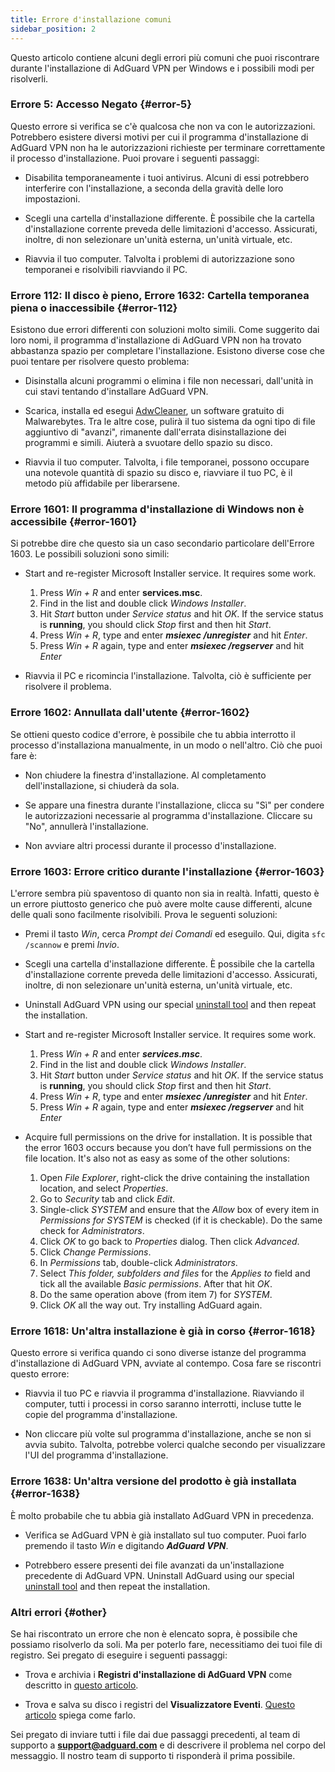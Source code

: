 ```yaml
---
title: Errore d'installazione comuni
sidebar_position: 2
---
```


Questo articolo contiene alcuni degli errori più comuni che puoi riscontrare durante l'installazione di AdGuard VPN per Windows e i possibili modi per risolverli.

### Errore 5: Accesso Negato {#error-5}

Questo errore si verifica se c'è qualcosa che non va con le autorizzazioni. Potrebbero esistere diversi motivi per cui il programma d'installazione di AdGuard VPN non ha le autorizzazioni richieste per terminare correttamente il processo d'installazione. Puoi provare i seguenti passaggi:

- Disabilita temporaneamente i tuoi antivirus. Alcuni di essi potrebbero interferire con l'installazione, a seconda della gravità delle loro impostazioni.

- Scegli una cartella d'installazione differente. È possibile che la cartella d'installazione corrente preveda delle limitazioni d'accesso. Assicurati, inoltre, di non selezionare un'unità esterna, un'unità virtuale, etc.

- Riavvia il tuo computer. Talvolta i problemi di autorizzazione sono temporanei e risolvibili riavviando il PC.

### Errore 112: Il disco è pieno, Errore 1632: Cartella temporanea piena o inaccessibile {#error-112}

Esistono due errori differenti con soluzioni molto simili. Come suggerito dai loro nomi, il programma d'installazione di AdGuard VPN non ha trovato abbastanza spazio per completare l'installazione. Esistono diverse cose che puoi tentare per risolvere questo problema:

- Disinstalla alcuni programmi o elimina i file non necessari, dall'unità in cui stavi tentando d'installare AdGuard VPN.

- Scarica, installa ed esegui [AdwCleaner](http://www.bleepingcomputer.com/download/adwcleaner/), un software gratuito di Malwarebytes. Tra le altre cose, pulirà il tuo sistema da ogni tipo di file aggiuntivo di "avanzi", rimanente dall'errata disinstallazione dei programmi e simili. Aiuterà a svuotare dello spazio su disco.

- Riavvia il tuo computer. Talvolta, i file temporanei, possono occupare una notevole quantità di spazio su disco e, riavviare il tuo PC, è il metodo più affidabile per liberarsene.

### Errore 1601: Il programma d'installazione di Windows non è accessibile {#error-1601}

Si potrebbe dire che questo sia un caso secondario particolare dell'Errore 1603. Le possibili soluzioni sono simili:

- Start and re-register Microsoft Installer service. It requires some work.

    1. Press *Win + R* and enter **services.msc**.
    1. Find in the list and double click *Windows Installer*.
    1. Hit *Start* button under *Service status* and hit *OK*. If the service status is **running**, you should click *Stop* first and then hit *Start*.
    1. Press *Win + R*, type and enter ***msiexec /unregister*** and hit *Enter*.
    1. Press *Win + R* again, type and enter ***msiexec /regserver*** and hit *Enter*

- Riavvia il PC e ricomincia l'installazione. Talvolta, ciò è sufficiente per risolvere il problema.

### Errore 1602: Annullata dall'utente {#error-1602}

Se ottieni questo codice d'errore, è possibile che tu abbia interrotto il processo d'installaziona manualmente, in un modo o nell'altro. Ciò che puoi fare è:

- Non chiudere la finestra d'installazione. Al completamento dell'installazione, si chiuderà da sola.

- Se appare una finestra durante l'installazione, clicca su "Sì" per condere le autorizzazioni necessarie al programma d'installazione. Cliccare su "No", annullerà l'installazione.

- Non avviare altri processi durante il processo d'installazione.

### Errore 1603: Errore critico durante l'installazione {#error-1603}

L'errore sembra più spaventoso di quanto non sia in realtà. Infatti, questo è un errore piuttosto generico che può avere molte cause differenti, alcune delle quali sono facilmente risolvibili. Prova le seguenti soluzioni:

- Premi il tasto *Win*, cerca *Prompt dei Comandi* ed eseguilo. Qui, digita `sfc /scannow` e premi *Invio*.

- Scegli una cartella d'installazione differente. È possibile che la cartella d'installazione corrente preveda delle limitazioni d'accesso. Assicurati, inoltre, di non selezionare un'unità esterna, un'unità virtuale, etc.

- Uninstall AdGuard VPN using our special [uninstall tool](/adguard-vpn-for-windows/installation#advanced) and then repeat the installation.

- Start and re-register Microsoft Installer service. It requires some work.

    1. Press *Win + R* and enter ***services.msc***.
    1. Find in the list and double click *Windows Installer*.
    1. Hit *Start* button under *Service status* and hit *OK*. If the service status is **running**, you should click *Stop* first and then hit *Start*.
    1. Press *Win + R*, type and enter ***msiexec /unregister*** and hit *Enter*.
    1. Press *Win + R* again, type and enter ***msiexec /regserver*** and hit *Enter*

- Acquire full permissions on the drive for installation. It is possible that the error 1603 occurs because you don’t have full permissions on the file location. It's also not as easy as some of the other solutions:

    1. Open *File Explorer*, right-click the drive containing the installation location, and select *Properties*.
    1. Go to *Security* tab and click *Edit*.
    1. Single-click *SYSTEM* and ensure that the *Allow* box of every item in *Permissions for SYSTEM* is checked (if it is checkable). Do the same check for *Administrators*.
    1. Click *OK* to go back to *Properties* dialog. Then click *Advanced*.
    1. Click *Change Permissions*.
    1. In *Permissions* tab, double-click *Administrators*.
    1. Select *This folder, subfolders and files* for the *Applies to* field and tick all the available *Basic permissions*. After that hit *OK*.
    1. Do the same operation above (from item 7) for *SYSTEM*.
    1. Click *OK* all the way out. Try installing AdGuard again.

### Errore 1618: Un'altra installazione è già in corso {#error-1618}

Questo errore si verifica quando ci sono diverse istanze del programma d'installazione di AdGuard VPN, avviate al contempo. Cosa fare se riscontri questo errore:

- Riavvia il tuo PC e riavvia il programma d'installazione. Riavviando il computer, tutti i processi in corso saranno interrotti, incluse tutte le copie del programma d'installazione.

- Non cliccare più volte sul programma d'installazione, anche se non si avvia subito. Talvolta, potrebbe volerci qualche secondo per visualizzare l'UI del programma d'installazione.

### Errore 1638: Un'altra versione del prodotto è già installata {#error-1638}

È molto probabile che tu abbia già installato AdGuard VPN in precedenza.

- Verifica se AdGuard VPN è già installato sul tuo computer. Puoi farlo premendo il tasto *Win* e digitando ***AdGuard VPN***.

- Potrebbero essere presenti dei file avanzati da un'installazione precedente di AdGuard VPN. Uninstall AdGuard using our special [uninstall tool](/adguard-vpn-for-windows/installation#advanced) and then repeat the installation.

### Altri errori {#other}

Se hai riscontrato un errore che non è elencato sopra, è possibile che possiamo risolverlo da soli. Ma per poterlo fare, necessitiamo dei tuoi file di registro. Sei pregato di eseguire i seguenti passaggi:

- Trova e archivia i **Registri d'installazione di AdGuard VPN** come descritto in [questo articolo](https://adguard.com/kb/adguard-for-windows/solving-problems/installation-logs/).

- Trova e salva su disco i registri del **Visualizzatore Eventi**. [Questo articolo](https://adguard.com/kb/adguard-for-windows/solving-problems/system-logs/) spiega come farlo.

Sei pregato di inviare tutti i file dai due passaggi precedenti, al team di supporto a **support@adguard.com** e di descrivere il problema nel corpo del messaggio. Il nostro team di supporto ti risponderà il prima possibile.
